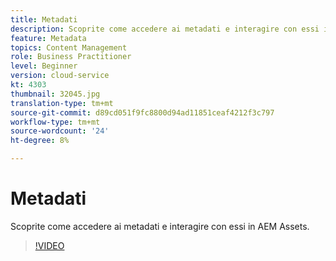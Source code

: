 ```yaml
---
title: Metadati
description: Scoprite come accedere ai metadati e interagire con essi in  AEM Assets.
feature: Metadata
topics: Content Management
role: Business Practitioner
level: Beginner
version: cloud-service
kt: 4303
thumbnail: 32045.jpg
translation-type: tm+mt
source-git-commit: d89cd051f9fc8800d94ad11851ceaf4212f3c797
workflow-type: tm+mt
source-wordcount: '24'
ht-degree: 8%

---
```



# Metadati

Scoprite come accedere ai metadati e interagire con essi in  AEM Assets.

>[!VIDEO](https://video.tv.adobe.com/v/32045/?quality=12&learn=on&hidetitle=true)